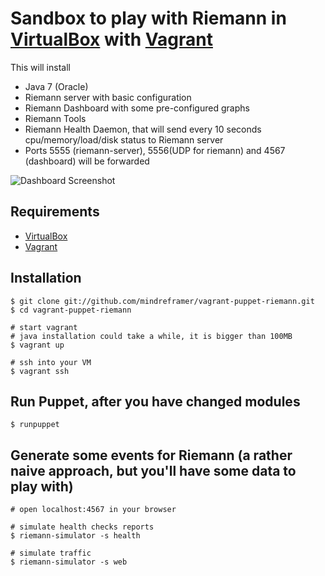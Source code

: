 # Sandbox to play with Riemann in [VirtualBox] with [Vagrant]





This will install
  - Java 7 (Oracle)
  - Riemann server with basic configuration
  - Riemann Dashboard with some pre-configured graphs
  - Riemann Tools
  - Riemann Health Daemon, that will send every 10 seconds cpu/memory/load/disk status to Riemann server
  - Ports 5555 (riemann-server), 5556(UDP for riemann) and 4567 (dashboard) will be forwarded


![Dashboard Screenshot](https://raw.github.com/mindreframer/vagrant-puppet-riemann/master/pics/dashboard_screenshot.png)



## Requirements
  - [VirtualBox]
  - [Vagrant]


## Installation

    $ git clone git://github.com/mindreframer/vagrant-puppet-riemann.git
    $ cd vagrant-puppet-riemann

    # start vagrant
    # java installation could take a while, it is bigger than 100MB
    $ vagrant up

    # ssh into your VM
    $ vagrant ssh


## Run Puppet, after you have changed modules

    $ runpuppet

## Generate some events for Riemann (a rather naive approach, but you'll have some data to play with)
    # open localhost:4567 in your browser

    # simulate health checks reports
    $ riemann-simulator -s health

    # simulate traffic
    $ riemann-simulator -s web


[Vagrant]: http://vagrantup.com
[VirtualBox]: https://www.virtualbox.org/
